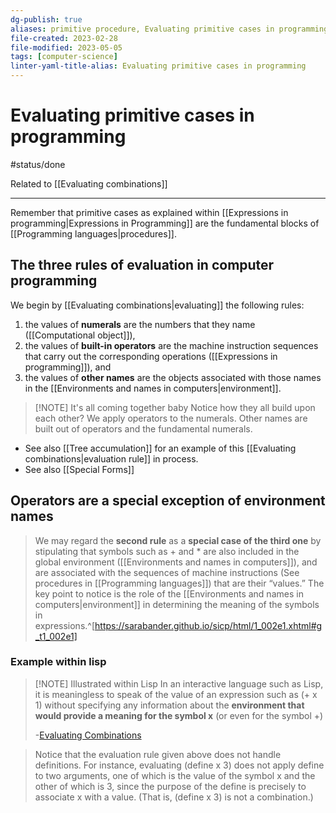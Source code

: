 ```yaml
---
dg-publish: true
aliases: primitive procedure, Evaluating primitive cases in programming, primitive cases, primitive expression, special form, if special form, if statement
file-created: 2023-02-28
file-modified: 2023-05-05
tags: [computer-science]
linter-yaml-title-alias: Evaluating primitive cases in programming
---
```


# Evaluating primitive cases in programming

#status/done

Related to [[Evaluating combinations]]

---

Remember that primitive cases as explained within [[Expressions in programming|Expressions in Programming]] are the fundamental blocks of [[Programming languages|procedures]].

## The three rules of evaluation in computer programming

We begin by [[Evaluating combinations|evaluating]] the following rules:

1. the values of **numerals** are the numbers that they name ([[Computational object]]),
2. the values of **built-in operators** are the machine instruction sequences that carry out the corresponding operations ([[Expressions in programming]]), and
3. the values of **other names** are the objects associated with those names in the [[Environments and names in computers|environment]].

> [!NOTE] It's all coming together baby
> Notice how they all build upon each other? We apply operators to the numerals. Other names are built out of operators and the fundamental numerals.

- See also [[Tree accumulation]] for an example of this [[Evaluating combinations|evaluation rule]] in process.
- See also [[Special Forms]]

## Operators are a special exception of environment names

> We may regard the **second rule** as a **special case of the third one** by stipulating that symbols such as + and * are also included in the global environment ([[Environments and names in computers]]), and are associated with the sequences of machine instructions (See procedures in [[Programming languages]]) that are their “values.” The key point to notice is the role of the [[Environments and names in computers|environment]] in determining the meaning of the symbols in expressions.^[https://sarabander.github.io/sicp/html/1_002e1.xhtml#g_t1_002e1]

### Example within lisp

> [!NOTE] Illustrated within Lisp
> In an interactive language such as Lisp, it is meaningless to speak of the value of an expression such as (+ x 1) without specifying any information about the **environment that would provide a meaning for the symbol x** (or even for the symbol +)
>
> \-[Evaluating Combinations](https://sarabander.github.io/sicp/html/1_002e1.xhtml#g_t1_002e1)

> Notice that the evaluation rule given above does not handle definitions. For instance, evaluating (define x 3) does not apply define to two arguments, one of which is the value of the symbol x and the other of which is 3, since the purpose of the define is precisely to associate x with a value. (That is, (define x 3) is not a combination.)
